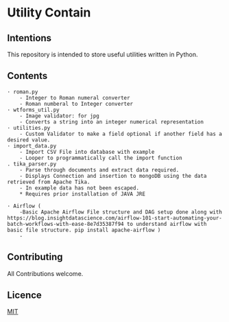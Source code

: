 # Utility Contain

## Intentions

This repository  is intended to store useful utilities written in Python.

## Contents

    · roman.py 
        - Integer to Roman numeral converter
        - Roman numberal to Integer converter
    · wtforms_util.py
        - Image validator: for jpg
        - Converts a string into an integer numerical representation
    · utilities.py
        - Custom Validator to make a field optional if another field has a desired value.
    · import_data.py
        - Import CSV File into database with example
        - Looper to programmatically call the import function
    . tika_parser.py
        - Parse through documents and extract data required.
        - Displays Connection and insertion to mongoDB using the data retrieved from Apache Tika.
        - In example data has not been escaped.
        * Requires prior installation of JAVA JRE 

    · Airflow (
        -Basic Apache Airflow File structure and DAG setup done along with https://blog.insightdatascience.com/airflow-101-start-automating-your-batch-workflows-with-ease-8e7d35387f94 to understand airflow with basic file structure. pip install apache-airflow )
        -


## Contributing
All Contributions welcome.

## Licence

[MIT](https://choosealicense.com/licenses/mit/)



    
